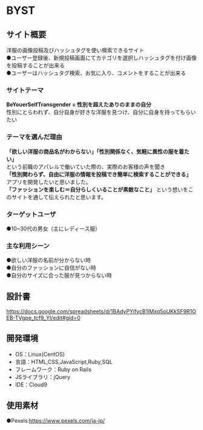 # BYST

## サイト概要
洋服の画像投稿及びハッシュタグを使い検索できるサイト  
●ユーザー登録後、新規投稿画面にてカテゴリを選択しハッシュタグを付け画像を投稿することが出来る  
●ユーザーはハッシュタグ検索、お気に入り、コメントをすることが出来る

### サイトテーマ
**BeYouerSelfTransgender = 性別を超えたありのままの自分**  
性別にとらわれず、自分自身が好きな洋服を見つけ、自分に自身を持ってもらいたい  


### テーマを選んだ理由
**「欲しい洋服の商品名がわからない」「性別関係なく、気軽に異性の服を着たい」**    
という前職のアパレルで働いていた際の、実際のお客様の声を聞き    
**「性別関わらず、自由に洋服の情報を投稿でき簡単に検索することができる」**  
アプリを開発したいと思いました。  
**「ファッションを楽しむ＝自分らしくいることが素敵なこと」**
という想いをこのサイトを通して伝えられたと思います。


### ターゲットユーザ
●10~30代の男女（主にレディース服）　　
　　
### 主な利用シーン
●欲しい洋服の名前が分からない時　　  
●自分のファッションに自信がない時  
●自分のサイズに合った服が見つからない時  

## 設計書
https://docs.google.com/spreadsheets/d/1BAdyPYifvcB1lMxq5oUKkSF9R1OEB-TVgpe_tcf9_YI/edit#gid=0

## 開発環境
- OS：Linux(CentOS)
- 言語：HTML,CSS,JavaScript,Ruby,SQL
- フレームワーク：Ruby on Rails
- JSライブラリ：jQuery
- IDE：Cloud9

## 使用素材
●Pexels:https://www.pexels.com/ja-jp/
